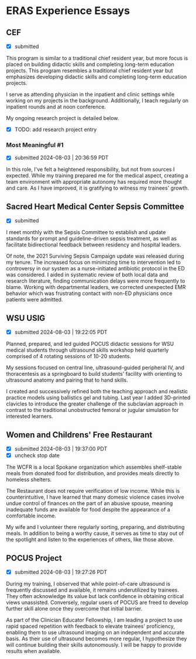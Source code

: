 # ERAS Experience Essays

## CEF

- [x] submitted

This program is similar to a traditional chief resident year, but more focus is placed on building didactic skills and completing long-term education projects. This program resembles a traditional chief resident year but emphasizes developing didactic skills and completing long-term education projects.

I serve as attending physician in the inpatient and clinic settings while working on my projects in the background. Additionally, I teach regularly on inpatient rounds and at noon conference.

My ongoing research project is detailed below.

- [x] TODO: add research project entry

### Most Meaningful #1

- [x] submitted 2024-08-03 | 20:36:59 PDT

In this role, I've felt a heightened responsibility, but not from sources I expected. While my training prepared me for the medical aspect, creating a team environment with appropriate autonomy has required more thought and care. As I have improved, it is gratifying to witness my trainees' growth.

## Sacred Heart Medical Center Sepsis Committee

- [x] submitted

I meet monthly with the Sepsis Committee to establish and update standards for prompt and guideline-driven sepsis treatment, as well as facilitate bidirectional feedback between residency and hospital leaders.

Of note, the 2021 Surviving Sepsis Campaign update was released during my tenure. The increased focus on minimizing time to intervention led to controversy in our system as a nurse-initiated antibiotic protocol in the ED was considered. I aided in systematic review of both local data and research literature, finding communication delays were more frequently to blame. Working with departmental leaders, we corrected unexpected EMR behavior which was frustrating contact with non-ED physicians once patients were admitted.

## WSU USIG

- [x] submitted 2024-08-03 | 19:22:05 PDT

Planned, prepared, and led guided POCUS didactic sessions for WSU medical students through ultrasound skills workshop held quarterly comprised of 4 rotating sessions of 10-20 students.

My sessions focused on central line, ultrasound-guided peripheral IV, and thoracentesis as a springboard to build students' facility with orienting to ultrasound anatomy and pairing that to hand skills.

I created and successively refined both the teaching approach and realistic practice models using ballistics gel and tubing. Last year I added 3D-printed clavicles to introduce the greater challenge of the subclavian approach in contrast to the traditional unobstructed femoral or jugular simulation for interested learners.

## Women and Childrens' Free Restaurant

- [x] submitted 2024-08-03 | 19:37:00 PDT
- [x] uncheck stop date

The WCFR is a local Spokane organization which assembles shelf-stable meals from donated food for distribution, and provides meals directly to homeless shelters.

The Restaurant does not require verification of low income. While this is counterintuitive, I have learned that many domesic violence cases involve undue control of finances on the part of an abusive spouse, meaning inadequate funds are available for food despite the appearance of a comfortable income.

My wife and I volunteer there regularly sorting, preparing, and distributing meals. In addition to being a worthy cause, it serves as time to stay out of the spotlight and listen to the experiences of others, like those above.

## POCUS Project

- [x] submitted 2024-08-03 | 19:27:26 PDT

During my training, I observed that while point-of-care ultrasound is frequently discussed and available, it remains underutilized by trainees. They often acknowledge its value but lack confidence in obtaining critical views unassisted. Conversely, regular users of POCUS are freed to develop further skill alone once they overcome that initial barrier.

As part of the Clinician Educator Fellowship, I am leading a project to use rapid spaced repetition with feedback to elevate trainees' proficiency, enabling them to use ultrasound imaging on an independent and accurate basis. As their use of ultrasound becomes more regular, I hypothesize they will continue building their skills autonomously. I will be happy to provide results when available.
